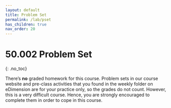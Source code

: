 ```yaml
---
layout: default
title: Problem Set
permalink: /lab/pset
has_children: true
nav_order: 20
---
```


# 50.002 Problem Set
{: .no_toc}


There’s **no** graded homework for this course. Problem sets in our course website and pre-class activities that you found in the weekly folder on eDimension are for your practice only, so the grades do not count. However, this is a very difficult course. Hence, you are strongly encouraged to complete them in order to cope in this course. 